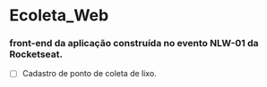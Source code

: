 # Ecoleta_Web

### front-end da aplicação construída no evento NLW-01 da Rocketseat.

- [ ] Cadastro de ponto de coleta de lixo.
